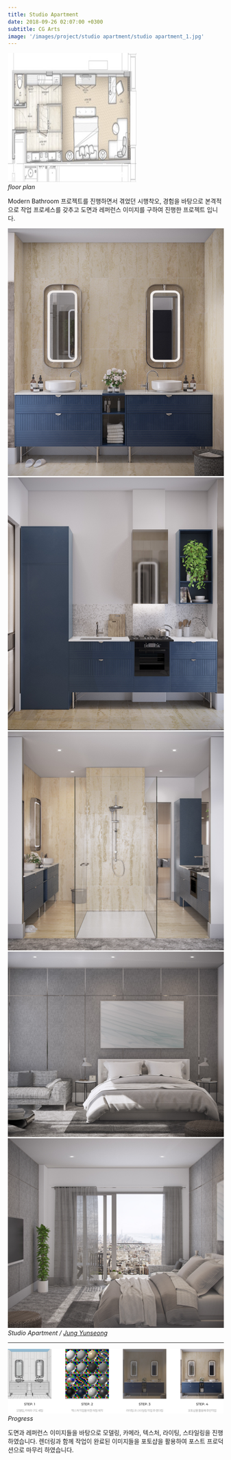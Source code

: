 ```yaml
---
title: Studio Apartment
date: 2018-09-26 02:07:00 +0300
subtitle: CG Arts
image: '/images/project/studio apartment/studio apartment_1.jpg'
---
```


<div class="gallery-box">
  <div class="gallery">
    <img src="/images/project/studio apartment/studio apartment_ref.jpg" width="300" height="300" alt="Project">
  </div>
  <em>floor plan</em>
</div>

Modern Bathroom 프로젝트를 진행하면서 겪었던 시행착오, 경험을 바탕으로 본격적으로 작업 프로세스를 갖추고 도면과 레퍼런스 이미지를 구하여 진행한 프로젝트 입니다. 

<div class="gallery-box">
  <div class="gallery">
    <img src="/images/project/studio apartment/studio apartment_1.jpg" alt="Project">
    <img src="/images/project/studio apartment/studio apartment_2.jpg" alt="Project">
    <img src="/images/project/studio apartment/studio apartment_3.jpg" alt="Project">
  </div>
</div>
<div class="gallery-box">
  <div class="gallery">
    <img src="/images/project/studio apartment/studio apartment_4.jpg" alt="Project">
    <img src="/images/project/studio apartment/studio apartment_5.jpg" alt="Project">
  </div>
  <em>Studio Apartment / <a href="/about" target="_blank">Jung Yunseong</a></em>
</div>

***

<div class="gallery-box">
  <div class="gallery">
    <img src="/images/project/studio apartment/studio_progress.png" alt="Project">
  </div>
  <em>Progress</em>
</div>

도면과 레퍼런스 이미지들을 바탕으로 모델링, 카메라, 텍스처, 라이팅, 스타일링을 진행하였습니다.
렌더링과 함께 작업이 완료된 이미지들을 포토샵을 활용하여 포스트 프로덕션으로 마무리 하였습니다.
